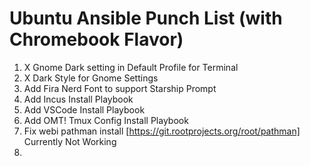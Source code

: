 
# Ubuntu Ansible Punch List (with Chromebook Flavor)

1. X Gnome Dark setting in Default Profile for Terminal
1. X Dark Style for Gnome Settings
1. Add Fira Nerd Font to support Starship Prompt
1. Add Incus Install Playbook
1. Add VSCode Install Playbook
1. Add OMT! Tmux Config Install Playbook
1. Fix webi pathman install [https://git.rootprojects.org/root/pathman] Currently Not Working
1.

